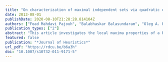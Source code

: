 ```yaml
---
title: "On characterization of maximal independent sets via quadratic optimization"
date: 2013-08-01
publishDate: 2020-08-10T21:28:28.814104Z
authors: ["Foad Mahdavi Pajouh", "Balabhaskar Balasundaram", "Oleg A. Prokopyev"]
publication_types: ["2"]
abstract: "This article investigates the local maxima properties of a box-constrained quadratic optimization formulation of the maximum independent set problem in graphs. Theoretical results characterizing binary local maxima in terms of certain induced subgraphs of the given graph are developed. We also consider relations between continuous local maxima of the quadratic formulation and binary local maxima in the Hamming distance-1 and distance-2 neighborhoods. These results are then used to develop an efficient local search algorithm that provides considerable speed-up over a typical local search algorithm for the binary Hamming distance-2 neighborhood."
featured: false
publication: "*Journal of Heuristics*"
url_pdf: "https://rdcu.be/b6a3h"
doi: "10.1007/s10732-011-9171-5"
---
```


